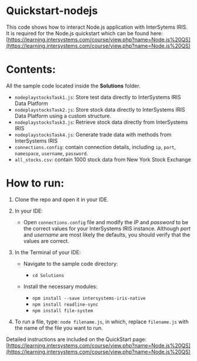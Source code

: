# Quickstart-nodejs
This code shows how to interact Node.js application with InterSytems IRIS. It is required for the Node.js quickstart which can be found here: [https://learning.intersystems.com/course/view.php?name=Node.js%20QS](https://learning.intersystems.com/course/view.php?name=Node.js%20QS)

# Contents:
All the sample code located inside the **Solutions** folder.

* `nodeplaystocksTask1.js`: Store test data directly to InterSystems IRIS Data Platform
* `nodeplaystocksTask2.js`: Store stock data directly to InterSystems IRIS Data Platform using a custom structure.
* `nodeplaystocksTask3.js`: Retrieve stock data directly from InterSystems IRIS
* `nodeplaystocksTask4.js`: Generate trade data with methods from InterSystems IRIS
* `connections.config`: contain connection details, including `ip`, `port`, `namespace`, `username`, `password`.
* `all_stocks.csv`: contain 1000 stock data from New York Stock Exchange

# How to run:

1. Clone the repo and open it in your IDE.
2. In your IDE:

    * Open `connections.config` file and modify the *IP* and *password* to be the correct values for your InterSystems IRIS instance. Although *port* and *username* are most likely the defaults, you should verify that the values are correct.

3. In the Terminal of your IDE:
    * Navigate to the sample code directory:
        * `cd Solutions`

    * Install the necessary modules:

        * `npm install --save intersystems-iris-native` 
        * `npm install readline-sync`
        * `npm install file-system`

4. To run a file, type: `node filename.js`, in which, replace `filename.js` with the name of the file you want to run.

Detailed instructions are included on the QuickStart page: [https://learning.intersystems.com/course/view.php?name=Node.js%20QS](https://learning.intersystems.com/course/view.php?name=Node.js%20QS)
